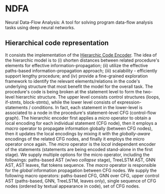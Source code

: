# NDFA
Neural Data-Flow Analysis: A tool for solving program data-flow analysis tasks using deep neural networks.

## Hierarchical code representation
It consists the implementation of the [Hierarchic Code Encoder](https://bit.ly/3vgzclc). The idea of the hierarchic model is to (i) shorten distances between related procedure's elements for effective information-propagation; (ii) utilize the effective paths-based information-propagation approach; (iii) scalability - efficiently support lengthy procedure; and (iv) provide a fine-grained exploration framework to identify the relevant elements/relations in the code's underlying structure that most benefit the model for the overall task. The procedure's code is being broken at the statement level to form the two-level hierarchic structure. The upper level consists control structures (loops, if-stmts, block-stmts), while the lower level consists of expression-statements / conditions. In fact, each statement in the lower-level is associated to a node in the procedure's statement-level CFG (control-flow graph). The hierarchic encoder first applies a *micro* operator to obtain a local encoding for each individual statement (CFG node), then it employs a *macro* operator to propagate information globally (between CFG nodes), then it updates the local encodings by mixing it with the *globally-aware* encodings of the related CFG nodes, and finally it employs the micro operator once again. The *micro* operator is the *local* independent encoder of the statements (statements are being encoded stand-alone in the first stage). We supply multiple options for the micro operator, including the followings: paths-based AST (w/wo *collapse* stage), TreeLSTM AST, GNN AST, AST leaves, flat tokens sequence. The *macro* operator is responsible for the *global* information propagation between CFG nodes. We supply the following macro operators: paths-based CFG, GNN over CFG, upper control AST (paths-based, GNN, TreeLSTM, leaves only), single sequence of CFG nodes (ordered by textual appearance in code), set of CFG nodes.
